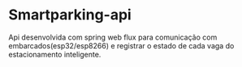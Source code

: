 # Smartparking-api

Api desenvolvida com spring web flux para comunicação com embarcados(esp32/esp8266) e registrar o estado de cada vaga do estacionamento inteligente.
